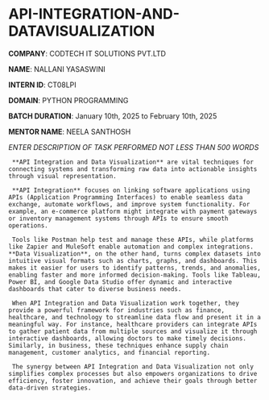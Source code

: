 # API-INTEGRATION-AND-DATAVISUALIZATION

**COMPANY**: CODTECH IT SOLUTIONS PVT.LTD

**NAME**: NALLANI YASASWINI

**INTERN ID**: CT08LPI

**DOMAIN**: PYTHON PROGRAMMING

**BATCH DURATION**: January 10th, 2025 to February 10th, 2025

**MENTOR NAME**: NEELA SANTHOSH

*ENTER DESCRIPTION OF TASK PERFORMED NOT LESS THAN 500 WORDS*


     **API Integration and Data Visualization** are vital techniques for connecting systems and transforming raw data into actionable insights through visual representation.
     
     **API Integration** focuses on linking software applications using APIs (Application Programming Interfaces) to enable seamless data exchange, automate workflows, and improve system functionality. For example, an e-commerce platform might integrate with payment gateways or inventory management systems through APIs to ensure smooth operations. 
     
     Tools like Postman help test and manage these APIs, while platforms like Zapier and MuleSoft enable automation and complex integrations. **Data Visualization**, on the other hand, turns complex datasets into intuitive visual formats such as charts, graphs, and dashboards. This makes it easier for users to identify patterns, trends, and anomalies, enabling faster and more informed decision-making. Tools like Tableau, Power BI, and Google Data Studio offer dynamic and interactive dashboards that cater to diverse business needs.
     
     When API Integration and Data Visualization work together, they provide a powerful framework for industries such as finance, healthcare, and technology to streamline data flow and present it in a meaningful way. For instance, healthcare providers can integrate APIs to gather patient data from multiple sources and visualize it through interactive dashboards, allowing doctors to make timely decisions. Similarly, in business, these techniques enhance supply chain management, customer analytics, and financial reporting.
     
     The synergy between API Integration and Data Visualization not only simplifies complex processes but also empowers organizations to drive efficiency, foster innovation, and achieve their goals through better data-driven strategies.

